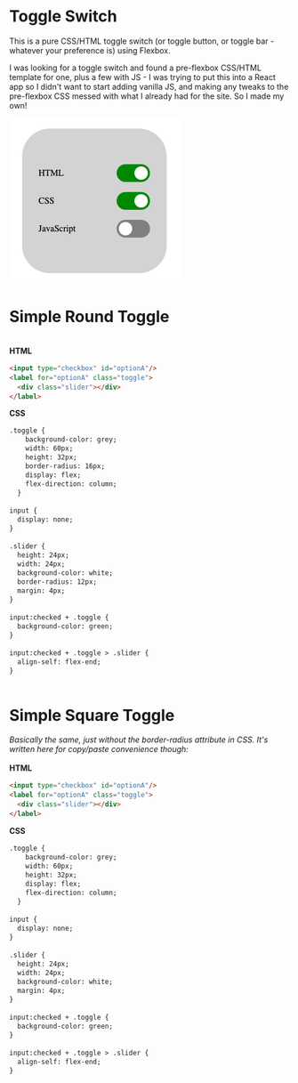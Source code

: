 # Toggle Switch

This is a pure CSS/HTML toggle switch (or toggle button, or toggle bar - whatever your preference is) using Flexbox. 

I was looking for a toggle switch and found a pre-flexbox CSS/HTML template for one, plus a few with JS - I was trying to put this into a React app so I didn't want to start adding vanilla JS, and making any tweaks to the pre-flexbox CSS messed with what I already had for the site. So I made my own!

![example toggles](https://github.com/kateapault/flexbox-toggle-switch/blob/master/assets/Example.png?raw=true)

# Simple Round Toggle
<br>
<b>HTML</b>
<br>


```html
<input type="checkbox" id="optionA"/>
<label for="optionA" class="toggle">
  <div class="slider"></div>
</label>
```

<b>CSS</b>
<br>
```
.toggle {
    background-color: grey;
    width: 60px;
    height: 32px;
    border-radius: 16px;
    display: flex;
    flex-direction: column;
  }
  
input {
  display: none;
}
  
.slider {
  height: 24px;
  width: 24px;
  background-color: white;
  border-radius: 12px;
  margin: 4px;
}

input:checked + .toggle {
  background-color: green;
}
  
input:checked + .toggle > .slider {
  align-self: flex-end;
}
  
```

# Simple Square Toggle
<i>Basically the same, just without the border-radius attribute in CSS. It's written here for copy/paste convenience though:</i>
<br>
<br>
<b>HTML</b>
<br>


```html
<input type="checkbox" id="optionA"/>
<label for="optionA" class="toggle">
  <div class="slider"></div>
</label>
```

<b>CSS</b>
<br>
```
.toggle {
    background-color: grey;
    width: 60px;
    height: 32px;
    display: flex;
    flex-direction: column;
  }
  
input {
  display: none;
}
  
.slider {
  height: 24px;
  width: 24px;
  background-color: white;
  margin: 4px;
}

input:checked + .toggle {
  background-color: green;
}
  
input:checked + .toggle > .slider {
  align-self: flex-end;
}
  
```
